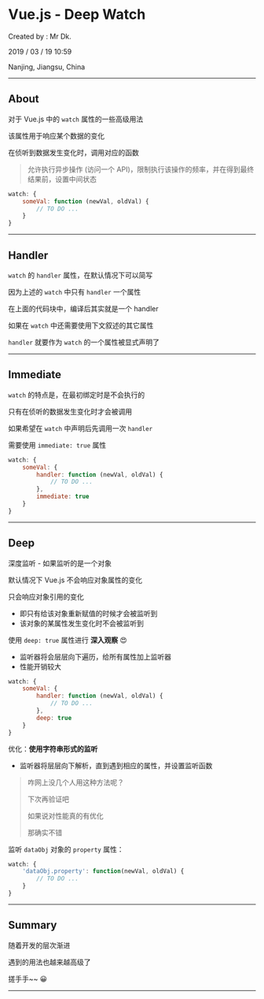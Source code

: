 # Vue.js - Deep Watch

Created by : Mr Dk.

2019 / 03 / 19 10:59

Nanjing, Jiangsu, China

---

## About

对于 Vue.js 中的 `watch` 属性的一些高级用法

该属性用于响应某个数据的变化

在侦听到数据发生变化时，调用对应的函数

> 允许执行异步操作 (访问一个 API)，限制执行该操作的频率，并在得到最终结果前，设置中间状态

```javascript
watch: {
    someVal: function (newVal, oldVal) {
        // TO DO ...
    }
}
```

---

## Handler

`watch` 的 `handler` 属性，在默认情况下可以简写

因为上述的 `watch` 中只有 `handler` 一个属性

在上面的代码块中，编译后其实就是一个 handler

如果在 `watch` 中还需要使用下文叙述的其它属性

`handler` 就要作为 `watch` 的一个属性被显式声明了

---

## Immediate

`watch` 的特点是，在最初绑定时是不会执行的

只有在侦听的数据发生变化时才会被调用

如果希望在 `watch` 中声明后先调用一次 `handler`

需要使用 `immediate: true` 属性

```javascript
watch: {
    someVal: {
        handler: function (newVal, oldVal) {
            // TO DO ...
        },
        immediate: true
    }
}
```

---

## Deep

深度监听 - 如果监听的是一个对象

默认情况下 Vue.js 不会响应对象属性的变化

只会响应对象引用的变化

* 即只有给该对象重新赋值的时候才会被监听到
* 该对象的某属性发生变化时不会被监听到

使用 `deep: true` 属性进行 __深入观察__ 😍

* 监听器将会层层向下遍历，给所有属性加上监听器
* 性能开销较大

```javascript
watch: {
    someVal: {
        handler: function (newVal, oldVal) {
            // TO DO ...
        },
        deep: true
    }
}
```

优化：__使用字符串形式的监听__

* 监听器将层层向下解析，直到遇到相应的属性，并设置监听函数

> 咋网上没几个人用这种方法呢？
>
> 下次再验证吧
>
> 如果说对性能真的有优化
>
> 那确实不错

监听 `dataObj` 对象的 `property` 属性：

```javascript
watch: {
    'dataObj.property': function(newVal, oldVal) {
        // TO DO ...
    }
}
```

---

## Summary

随着开发的层次渐进

遇到的用法也越来越高级了

搓手手~~ 😀

---

